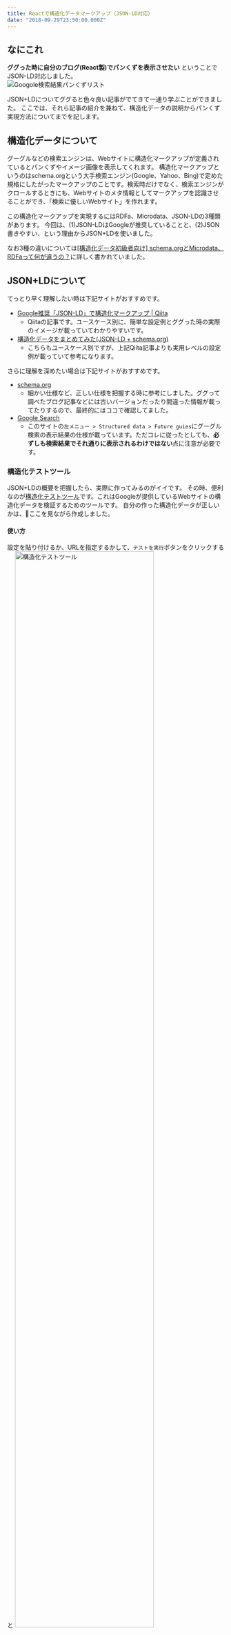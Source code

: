 ```yaml
---
title: Reactで構造化データマークアップ（JSON-LD対応）
date: "2018-09-29T23:50:00.000Z"
---
```


## なにこれ
**ググった時に自分のブログ(React製)でパンくずを表示させたい**
ということでJSON-LD対応しました。<br>
![Googole検索結果パンくずリスト](./googlesearchresult.png)

JSON+LDについてググると色々良い記事がでてきて一通り学ぶことができました。
ここでは、それら記事の紹介を兼ねて、構造化データの説明からパンくず実現方法についてまでを記します。


## 構造化データについて
グーグルなどの検索エンジンは、Webサイトに構造化マークアップが定義されているとパンくずやイメージ画像を表示してくれます。
構造化マークアップというのはschema.orgという大手検索エンジン(Google、Yahoo、Bing)で定めた規格にしたがったマークアップのことです。検索時だけでなく、検索エンジンがクロールするときにも、Webサイトのメタ情報としてマークアップを認識させることができ、「検索に優しいWebサイト」を作れます。

この構造化マークアップを実現するにはRDFa、Microdata、JSON-LDの3種類があります。
今回は、(1)JSON-LDはGoogleが推奨していることと、(2)JSON書きやすい、という理由からJSON+LDを使いました。

なお3種の違いについては[[構造化データ初級者向け] schema.orgとMicrodata、RDFaって何が違うの？](https://www.suzukikenichi.com/blog/difference-between-schemaorg-microdata-and-rdfa/)に詳しく書かれていました。


## JSON+LDについて
てっとり早く理解したい時は下記サイトがおすすめです。
* [Google推奨「JSON-LD」で構造化マークアップ | Qiita](https://qiita.com/narumana/items/b66969b80cce848b2ddf)
  *  Qiitaの記事です。ユースケース別に、簡単な設定例とググった時の実際のイメージが載っていてわかりやすいです。
* [構造化データをまとめてみた(JSON-LD + schema.org)](https://webnooboegaki.com/others/jsonld-schemaorg)
  * こちらもユースケース別ですが、上記Qiita記事よりも実用レベルの設定例が載っていて参考になります。

さらに理解を深めたい場合は下記サイトがおすすめです。

* [schema.org](https://schema.org)
  * 細かい仕様など、正しい仕様を把握する時に参考にしました。ググって調べたブログ記事などには古いバージョンだったり間違った情報が載ってたりするので、最終的にはココで確認してました。
* [Google Search](https://developers.google.com/search/docs/guides/)
  * このサイトの`左メニュー > Structured data > Future guies`にグーグル検索の表示結果の仕様が載っています。ただコレに従ったとしても、**必ずしも検索結果でそれ通りに表示されるわけではない**点に注意が必要です。




### 構造化テストツール
JSON+LDの概要を把握したら、実際に作ってみるのがイイです。
その時、便利なのが[構造化テストツール](https://search.google.com/structured-data/testing-tool)です。これはGoogleが提供しているWebサイトの構造化データを検証するためのツールです。
自分の作った構造化データが正しいかは、ここを見ながら作成しました。


#### 使い方
設定を貼り付けるか、URLを指定するかして、`テストを実行`ボタンをクリックすると
<img alt="構造化テストツール" src="./testtool1.png" width="80%">
<br>

構造化データの解析結果を画面右半分に表示してくれます。
プロパティを選択すると対応するJSON+LDの部分がハイライトされるので便利です。
<img alt="構造化テストツール検証結果" src="./testtool2.png" width="80%">
<br>


また、必須プロパティが抜けていたりすると下記のようにエラーで知らせてくれます。
<img alt="構造化テストツール検証結果エラー情報" src="./testtool3.png" width="80%">
<br>



#### 構造化テストツールのプレビュー機能は廃止されている
ググると構造化テストツールのプレビュー機能の情報がでてきますが、
プレビューと実際のグーグル検索結果が違うなどの問題があって現在のバージョンでは廃止されているみたいです実際のインターネットじゃないと確認できないのはちょっと残念ですね。<br>
参考：[旧構造化データテストツールの提供をGoogleが終了、リッチスニペットのプレビューができなくなった](https://www.suzukikenichi.com/blog/rip-rich-snippet-testing-tool/)


### ReactでJSON+LD
Reactだと[React Helmet](https://github.com/nfl/react-helmet)で簡単に対応でます。
こんな感じのコンポーネントを作って、どこかで呼び出してあげればいいです。<br>
下記例は自分のブログ用で、トップページと記事ページ毎に設定を切り替えています。<br>
<small>※blog-config.jsはブログの設定値を集約したものです</small>


```javascript{numberLines: true}{80-95}
import React from 'react'
import Helmet from 'react-helmet'
import * as config from '../config/blog-config.js';

export default function createJSONLDTag({
  isRoot,      // ブログトップページか（記事ページの場合false）
  title,       // 記事タイトル（記事ページの時のみ指定）
  description, // 記事概要（記事ページの時のみ指定）
  postUrl,     // 記事URL（記事ページの時のみ指定)
  postDate,    // 記事更新日（記事ページの時のみ指定）
}) {

  // ブログ管理者（自分）
  const author = [
    {
      '@type': 'Person',
      name: config.blogAuthor,
      description: config.blogAuthorDescription,
      image: {
        '@type': 'ImageObject',
        url: config.blogAuthorAvatarUrl,
        width: 60,
        height: 60
      },
      'url': config.blogUrl,
      "sameAs": [
        config.blogAuthorFacebookUrl,
        config.blogAuthorTwitterUrl,
      ]
    },
    {
      '@type': 'thing',
      name: config.blogAuthor,
      sameas: config.blogTitle,
      url: config.blogURL,
      image: {
        '@type': 'ImageObject',
        url: config.blogImageUrl,
        width: 60,
        height: 60
      }
    }
  ];

  // ブログ発行者（自分）
  const publisher = {
    '@type': 'Organization',
    name: config.blogAuthor,
    description: config.blogAuthorDescription,
    logo: {
      '@type': 'ImageObject',
      url: config.blogAuthorAvatarUrl,
      width: 60,
      height: 60
    }
  }

  // JSON+LDの設定
  const jsonLdConfigs = [
    {
      '@context': 'http://schema.org',
      '@type': 'WebSite',
      inLanguage: 'ja',
      url: config.blogUrl,
      name: title,
      alternateName: config.blogTitle,
      image: config.blogImageUrl,
      description: config.blogAuthorDescription,
      author,
      publisher,
      potentialAction: {
        '@type': "SearchAction",
        target: `${config.blogUrl}/search?q={q}`,
        'query-input': 'required name=q'
      }
    }
  ];

  if (!isRoot) {
    // パンくずリスト表示用の設定
    jsonLdConfigs.push({
        '@context': 'http://schema.org',
        '@type': 'BreadcrumbList',
        itemListElement: [
          {
            '@type': 'ListItem',
            position: 1,
            item: {
              '@id': postUrl,
              name: title,
              image: config.blogImageUrl,
            },
          },
        ],
    }),
    jsonLdConfigs.push({
        '@context': 'http://schema.org',
        '@type': 'BlogPosting',
        url: config.blogURL,
        name: title,
        alternateName: config.blogTitle,
        headline: title,
        image: {
          '@type': 'ImageObject',
          url: config.blogImageUrl,
        },
        description,
        datePublished: postDate,
        dateModified: postDate,
        mainEntityOfPage: {
          '@type': 'WebPage',
          '@id': config.blogUrl
        },
        author,
        publisher,
      });
  };

  return (
    <Helmet>
      <script type="application/ld+json">{JSON.stringify(jsonLdConfigs)}</script>
    </Helmet>
  )
}
```


80-95行目の設定をすると下記のようにグーグルの検索結果にパンくずリストが表示されます。

![Googole検索結果パンくずリスト](./googlesearchresult.png)



### まとめ
今回はschema.orgやJSON+LDについての簡単なメモと
ReactでJSON+LDを実現する具体例を紹介しました。
なお学習時は、[クックパッド](https://cookpad.com/)や[Pinterest](https://www.pinterest.jp/)など検索結果がリッチなWebサイトの構造化マークアップをのぞいてみると面白いかもしれません。

